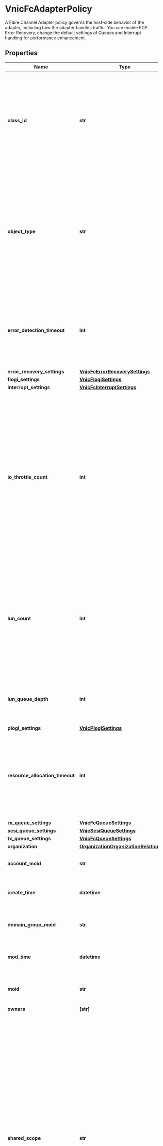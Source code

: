 # VnicFcAdapterPolicy

A Fibre Channel Adapter policy governs the host-side behavior of the adapter, including how the adapter handles traffic. You can enable FCP Error Recovery, change the default settings of Queues and Interrupt handling for performance enhancement.
## Properties
Name | Type | Description | Notes
------------ | ------------- | ------------- | -------------
**class_id** | **str** | The concrete type of this complex type. Its value must be the same as the &#39;objectType&#39; property. The OpenAPI document references this property as a discriminator value. | [readonly] 
**object_type** | **str** | The fully-qualified type of this managed object, i.e. the class name. This property is optional. The ObjectType is implied from the URL path. If specified, the value of objectType must match the class name specified in the URL path. | [readonly] 
**error_detection_timeout** | **int** | Error Detection Timeout, also referred to as EDTOV, is the number of milliseconds to wait before the system assumes that an error has occurred. | [optional] 
**error_recovery_settings** | [**VnicFcErrorRecoverySettings**](VnicFcErrorRecoverySettings.md) |  | [optional] 
**flogi_settings** | [**VnicFlogiSettings**](VnicFlogiSettings.md) |  | [optional] 
**interrupt_settings** | [**VnicFcInterruptSettings**](VnicFcInterruptSettings.md) |  | [optional] 
**io_throttle_count** | **int** | The maximum number of data or control I/O operations that can be pending for the virtual interface at one time. If this value is exceeded, the additional I/O operations wait in the queue until the number of pending I/O operations decreases and the additional operations can be processed. | [optional] 
**lun_count** | **int** | The maximum number of LUNs that the Fibre Channel driver will export or show. The maximum number of LUNs is usually controlled by the operating system running on the server. | [optional] 
**lun_queue_depth** | **int** | The number of commands that the HBA can send and receive in a single transmission per LUN. | [optional] 
**plogi_settings** | [**VnicPlogiSettings**](VnicPlogiSettings.md) |  | [optional] 
**resource_allocation_timeout** | **int** | Resource Allocation Timeout, also referred to as RATOV, is the number of milliseconds to wait before the system assumes that a resource cannot be properly allocated. | [optional] 
**rx_queue_settings** | [**VnicFcQueueSettings**](VnicFcQueueSettings.md) |  | [optional] 
**scsi_queue_settings** | [**VnicScsiQueueSettings**](VnicScsiQueueSettings.md) |  | [optional] 
**tx_queue_settings** | [**VnicFcQueueSettings**](VnicFcQueueSettings.md) |  | [optional] 
**organization** | [**OrganizationOrganizationRelationship**](OrganizationOrganizationRelationship.md) |  | [optional] 
**account_moid** | **str** | The Account ID for this managed object. | [optional] [readonly] 
**create_time** | **datetime** | The time when this managed object was created. | [optional] [readonly] 
**domain_group_moid** | **str** | The DomainGroup ID for this managed object. | [optional] [readonly] 
**mod_time** | **datetime** | The time when this managed object was last modified. | [optional] [readonly] 
**moid** | **str** | The unique identifier of this Managed Object instance. | [optional] 
**owners** | **[str]** |  | [optional] 
**shared_scope** | **str** | Intersight provides pre-built workflows, tasks and policies to end users through global catalogs. Objects that are made available through global catalogs are said to have a &#39;shared&#39; ownership. Shared objects are either made globally available to all end users or restricted to end users based on their license entitlement. Users can use this property to differentiate the scope (global or a specific license tier) to which a shared MO belongs. | [optional] [readonly] 
**tags** | [**[MoTag]**](MoTag.md) |  | [optional] 
**version_context** | [**MoVersionContext**](MoVersionContext.md) |  | [optional] 
**ancestors** | [**[MoBaseMoRelationship], none_type**](MoBaseMoRelationship.md) | An array of relationships to moBaseMo resources. | [optional] [readonly] 
**parent** | [**MoBaseMoRelationship**](MoBaseMoRelationship.md) |  | [optional] 
**permission_resources** | [**[MoBaseMoRelationship], none_type**](MoBaseMoRelationship.md) | An array of relationships to moBaseMo resources. | [optional] [readonly] 
**display_names** | [**DisplayNames**](DisplayNames.md) |  | [optional] 
**description** | **str** | Description of the policy. | [optional] 
**name** | **str** | Name of the concrete policy. | [optional] 
**any string name** | **bool, date, datetime, dict, float, int, list, str, none_type** | any string name can be used but the value must be the correct type | [optional]

[[Back to Model list]](../README.md#documentation-for-models) [[Back to API list]](../README.md#documentation-for-api-endpoints) [[Back to README]](../README.md)


